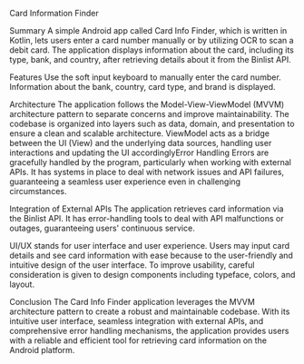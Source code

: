 Card Information Finder

Summary
A simple Android app called Card Info Finder, which is written in Kotlin, lets users enter a card number manually or by utilizing OCR to scan a debit card. The application displays information about the card, including its type, bank, and country, after retrieving details about it from the Binlist API.

Features
Use the soft input keyboard to manually enter the card number.
Information about the bank, country, card type, and brand is displayed.


Architecture
The application follows the Model-View-ViewModel (MVVM) architecture pattern to separate concerns and improve maintainability. The codebase is organized into layers such as data, domain, and presentation to ensure a clean and scalable architecture. ViewModel acts as a bridge between the UI (View) and the underlying data sources, handling user interactions and updating the UI accordinglyError Handling
Errors are gracefully handled by the program, particularly when working with external APIs. It has systems in place to deal with network issues and API failures, guaranteeing a seamless user experience even in challenging circumstances.

Integration of External APIs
The application retrieves card information via the Binlist API. It has error-handling tools to deal with API malfunctions or outages, guaranteeing users' continuous service.

UI/UX stands for user interface and user experience.
Users may input card details and see card information with ease because to the user-friendly and intuitive design of the user interface. To improve usability, careful consideration is given to design components including typeface, colors, and layout.

Conclusion
The Card Info Finder application leverages the MVVM architecture pattern to create a robust and maintainable codebase. With its intuitive user interface, seamless integration with external APIs, and comprehensive error handling mechanisms, the application provides users with a reliable and efficient tool for retrieving card information on the Android platform.
